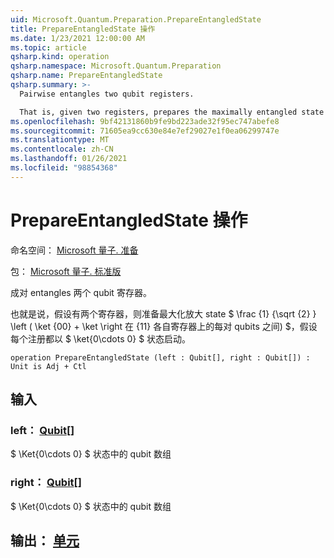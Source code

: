 ```yaml
---
uid: Microsoft.Quantum.Preparation.PrepareEntangledState
title: PrepareEntangledState 操作
ms.date: 1/23/2021 12:00:00 AM
ms.topic: article
qsharp.kind: operation
qsharp.namespace: Microsoft.Quantum.Preparation
qsharp.name: PrepareEntangledState
qsharp.summary: >-
  Pairwise entangles two qubit registers.

  That is, given two registers, prepares the maximally entangled state $\frac{1}{\sqrt{2}} \left(\ket{00} + \ket{11} \right)$ between each pair of qubits on the respective registers, assuming that each register starts in the $\ket{0\cdots 0}$ state.
ms.openlocfilehash: 9bf42131860b9fe9bd223ade32f95ec747abefe8
ms.sourcegitcommit: 71605ea9cc630e84e7ef29027e1f0ea06299747e
ms.translationtype: MT
ms.contentlocale: zh-CN
ms.lasthandoff: 01/26/2021
ms.locfileid: "98854368"
---
```

# <a name="prepareentangledstate-operation"></a>PrepareEntangledState 操作

命名空间： [Microsoft 量子. 准备](xref:Microsoft.Quantum.Preparation)

包： [Microsoft 量子. 标准版](https://nuget.org/packages/Microsoft.Quantum.Standard)


成对 entangles 两个 qubit 寄存器。

也就是说，假设有两个寄存器，则准备最大化放大 state $ \frac {1} {\sqrt {2} } \left ( \ket {00} + \ket \right 在 {11} 各自寄存器上的每对 qubits 之间) $，假设每个注册都以 $ \ket{0\cdots 0} $ 状态启动。

```qsharp
operation PrepareEntangledState (left : Qubit[], right : Qubit[]) : Unit is Adj + Ctl
```


## <a name="input"></a>输入

### <a name="left--qubit"></a>left： [Qubit](xref:microsoft.quantum.lang-ref.qubit)[]

$ \Ket{0\cdots 0} $ 状态中的 qubit 数组


### <a name="right--qubit"></a>right： [Qubit](xref:microsoft.quantum.lang-ref.qubit)[]

$ \Ket{0\cdots 0} $ 状态中的 qubit 数组



## <a name="output--unit"></a>输出： [单元](xref:microsoft.quantum.lang-ref.unit)

